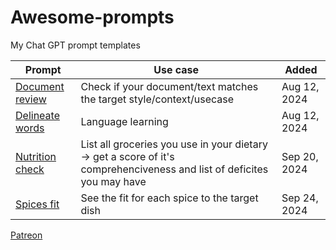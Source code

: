 # Awesome-prompts

My Chat GPT prompt templates

| Prompt                                  | Use case |  Added  |
|-----------------------------------------|----------|---------|
| [Document review](./document_review.md) | Check if your document/text matches the target style/context/usecase | Aug 12, 2024 | 
| [Delineate words](./lang_delineate.md) | Language learning | Aug 12, 2024 | 
| [Nutrition check](./nutrition_review.md) | List all groceries you use in your dietary -> get a score of it's comprehenciveness and list of deficites you may have | Sep 20, 2024 | 
| [Spices fit](./spices_fit.md) | See the fit for each spice to the target dish | Sep 24, 2024 | 


[Patreon](https://patreon.com/slushkovskis)
